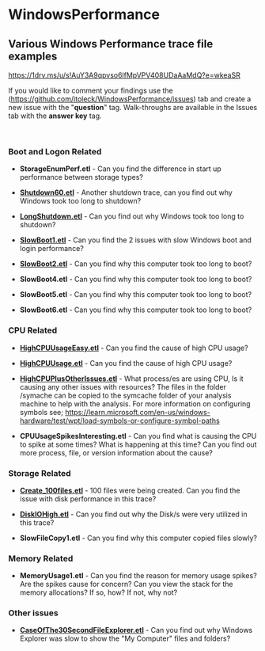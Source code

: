 # WindowsPerformance

## Various Windows Performance trace file examples

<https://1drv.ms/u/s!AuY3A9qpvso6lfMpVPV408UDaAaMdQ?e=wkeaSR>

If you would like to comment your findings use the (<https://github.com/itoleck/WindowsPerformance/issues>) tab and create a new issue with the "**question**" tag. Walk-throughs are available in the Issues tab with the **answer key** tag.

&nbsp;

### Boot and Logon Related

- **StorageEnumPerf.etl** - Can you find the difference in start up performance between storage types?

- [**Shutdown60.etl**](https://github.com/itoleck/WindowsPerformance/issues/7) - Another shutdown trace, can you find out why Windows took too long to shutdown?

- [**LongShutdown.etl**](https://github.com/itoleck/WindowsPerformance/issues/6) - Can you find out why Windows took too long to shutdown?

- [**SlowBoot1.etl**](https://github.com/itoleck/WindowsPerformance/issues/4) - Can you find the 2 issues with slow Windows boot and login performance?

- [**SlowBoot2.etl**](https://github.com/itoleck/WindowsPerformance/issues/5) - Can you find why this computer took too long to boot?

- **SlowBoot4.etl** - Can you find why this computer took too long to boot?

- **SlowBoot5.etl** - Can you find why this computer took too long to boot?

- **SlowBoot6.etl** - Can you find why this computer took too long to boot?

### CPU Related

- [**HighCPUUsageEasy.etl**](https://github.com/itoleck/WindowsPerformance/issues) - Can you find the cause of high CPU usage?

- [**HighCPUUsage.etl**](https://github.com/itoleck/WindowsPerformance/issues) - Can you find the cause of high CPU usage?

- [**HighCPUPlusOtherIssues.etl**](https://github.com/itoleck/WindowsPerformance/issues/1) - What process/es are using CPU, Is it causing any other issues with resources? The files in the folder /symache can be copied to the symcache folder of your analysis machine to help with the analysis. For more information on configuring symbols see; https://learn.microsoft.com/en-us/windows-hardware/test/wpt/load-symbols-or-configure-symbol-paths

- **CPUUsageSpikesInteresting.etl** - Can you find what is causing the CPU to spike at some times? What is happening at this time? Can you find out more process, file, or version information about the cause?

### Storage Related

- [**Create_100files.etl**](https://github.com/itoleck/WindowsPerformance/issues/3) - 100 files were being created. Can you find the issue with disk performance in this trace?

- [**DiskIOHigh.etl**](https://github.com/itoleck/WindowsPerformance/issues/2) - Can you find out why the Disk/s were very utilized in this trace?

- **SlowFileCopy1.etl** - Can you find why this computer copied files slowly?

### Memory Related

- **MemoryUsage1.etl** - Can you find the reason for memory usage spikes? Are the spikes cause for concern? Can you view the stack for the memory allocations? If so, how? If not, why not?

### Other issues

- [**CaseOfThe30SecondFileExplorer.etl**](https://github.com/itoleck/WindowsPerformance/issues/8) - Can you find out why Windows Explorer was slow to show the "My Computer" files and folders?
